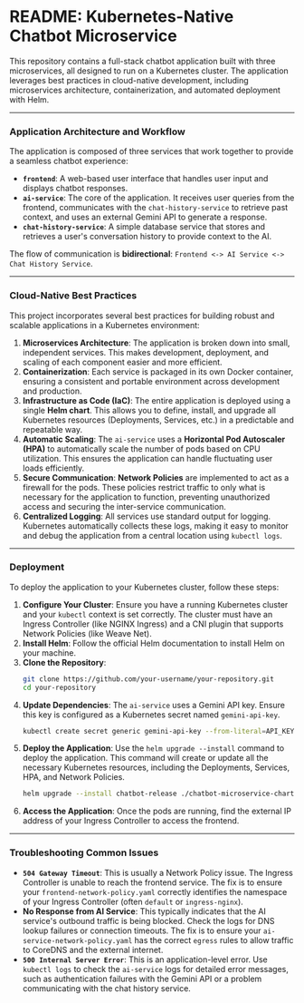 # README: Kubernetes-Native Chatbot Microservice 

This repository contains a full-stack chatbot application built with three microservices, all designed to run on a Kubernetes cluster. The application leverages best practices in cloud-native development, including microservices architecture, containerization, and automated deployment with Helm.

-----

### Application Architecture and Workflow

The application is composed of three services that work together to provide a seamless chatbot experience:

  * **`frontend`**: A web-based user interface that handles user input and displays chatbot responses.
  * **`ai-service`**: The core of the application. It receives user queries from the frontend, communicates with the `chat-history-service` to retrieve past context, and uses an external Gemini API to generate a response.
  * **`chat-history-service`**: A simple database service that stores and retrieves a user's conversation history to provide context to the AI.

The flow of communication is **bidirectional**: `Frontend <-> AI Service <-> Chat History Service`.

-----

### Cloud-Native Best Practices

This project incorporates several best practices for building robust and scalable applications in a Kubernetes environment:

1.  **Microservices Architecture**: The application is broken down into small, independent services. This makes development, deployment, and scaling of each component easier and more efficient.
2.  **Containerization**: Each service is packaged in its own Docker container, ensuring a consistent and portable environment across development and production.
3.  **Infrastructure as Code (IaC)**: The entire application is deployed using a single **Helm chart**. This allows you to define, install, and upgrade all Kubernetes resources (Deployments, Services, etc.) in a predictable and repeatable way.
4.  **Automatic Scaling**: The `ai-service` uses a **Horizontal Pod Autoscaler (HPA)** to automatically scale the number of pods based on CPU utilization. This ensures the application can handle fluctuating user loads efficiently.
5.  **Secure Communication**: **Network Policies** are implemented to act as a firewall for the pods. These policies restrict traffic to only what is necessary for the application to function, preventing unauthorized access and securing the inter-service communication.
6.  **Centralized Logging**: All services use standard output for logging. Kubernetes automatically collects these logs, making it easy to monitor and debug the application from a central location using `kubectl logs`.

-----

### Deployment

To deploy the application to your Kubernetes cluster, follow these steps:

1.  **Configure Your Cluster**: Ensure you have a running Kubernetes cluster and your `kubectl` context is set correctly. The cluster must have an Ingress Controller (like NGINX Ingress) and a CNI plugin that supports Network Policies (like Weave Net).
2.  **Install Helm**: Follow the official Helm documentation to install Helm on your machine.
3.  **Clone the Repository**:
    ```bash
    git clone https://github.com/your-username/your-repository.git
    cd your-repository
    ```
4.  **Update Dependencies**: The `ai-service` uses a Gemini API key. Ensure this key is configured as a Kubernetes secret named `gemini-api-key`.
    ```bash
    kubectl create secret generic gemini-api-key --from-literal=API_KEY='your_api_key_here'
    ```
5.  **Deploy the Application**: Use the `helm upgrade --install` command to deploy the application. This command will create or update all the necessary Kubernetes resources, including the Deployments, Services, HPA, and Network Policies.
    ```bash
    helm upgrade --install chatbot-release ./chatbot-microservice-chart
    ```
6.  **Access the Application**: Once the pods are running, find the external IP address of your Ingress Controller to access the frontend.

-----

### Troubleshooting Common Issues

  * **`504 Gateway Timeout`**: This is usually a Network Policy issue. The Ingress Controller is unable to reach the frontend service. The fix is to ensure your `frontend-network-policy.yaml` correctly identifies the namespace of your Ingress Controller (often `default` or `ingress-nginx`).
  * **No Response from AI Service**: This typically indicates that the AI service's outbound traffic is being blocked. Check the logs for DNS lookup failures or connection timeouts. The fix is to ensure your `ai-service-network-policy.yaml` has the correct `egress` rules to allow traffic to CoreDNS and the external internet.
  * **`500 Internal Server Error`**: This is an application-level error. Use `kubectl logs` to check the `ai-service` logs for detailed error messages, such as authentication failures with the Gemini API or a problem communicating with the chat history service.

